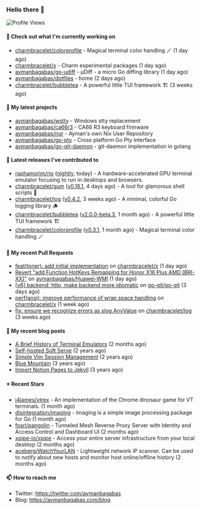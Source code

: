 ### Hello there 👋

![Profile Views](https://komarev.com/ghpvc/?username=aymanbagabas&label=PROFILE+VIEWS)

#### 👷 Check out what I'm currently working on

- [charmbracelet/colorprofile](https://github.com/charmbracelet/colorprofile) - Magical terminal color handling 🪄 (1 day ago)
- [charmbracelet/x](https://github.com/charmbracelet/x) - Charm experimental packages (1 day ago)
- [aymanbagabas/go-udiff](https://github.com/aymanbagabas/go-udiff) - µDiff - a micro Go diffing library (1 day ago)
- [aymanbagabas/dotfiles](https://github.com/aymanbagabas/dotfiles) - home (2 days ago)
- [charmbracelet/bubbletea](https://github.com/charmbracelet/bubbletea) - A powerful little TUI framework 🏗 (3 weeks ago)

#### 🌱 My latest projects

- [aymanbagabas/wstty](https://github.com/aymanbagabas/wstty) - Windows stty replacement
- [aymanbagabas/ca66r3](https://github.com/aymanbagabas/ca66r3) - CA66 R3 keyboard firmware
- [aymanbagabas/nur](https://github.com/aymanbagabas/nur) - Ayman&#39;s own Nix User Repository
- [aymanbagabas/go-pty](https://github.com/aymanbagabas/go-pty) - Cross platform Go Pty interface
- [aymanbagabas/go-git-daemon](https://github.com/aymanbagabas/go-git-daemon) - git-daemon implementation in golang

#### 🔭 Latest releases I've contributed to

- [raphamorim/rio](https://github.com/raphamorim/rio) ([nightly](https://github.com/raphamorim/rio/releases/tag/nightly), today) - A hardware-accelerated GPU terminal emulator focusing to run in desktops and browsers.
- [charmbracelet/gum](https://github.com/charmbracelet/gum) ([v0.16.1](https://github.com/charmbracelet/gum/releases/tag/v0.16.1), 4 days ago) - A tool for glamorous shell scripts 🎀
- [charmbracelet/log](https://github.com/charmbracelet/log) ([v0.4.2](https://github.com/charmbracelet/log/releases/tag/v0.4.2), 3 weeks ago) - A minimal, colorful Go logging library 🪵
- [charmbracelet/bubbletea](https://github.com/charmbracelet/bubbletea) ([v2.0.0-beta.3](https://github.com/charmbracelet/bubbletea/releases/tag/v2.0.0-beta.3), 1 month ago) - A powerful little TUI framework 🏗
- [charmbracelet/colorprofile](https://github.com/charmbracelet/colorprofile) ([v0.3.1](https://github.com/charmbracelet/colorprofile/releases/tag/v0.3.1), 1 month ago) - Magical terminal color handling 🪄

#### 🔨 My recent Pull Requests

- [feat(toner): add initial implementation](https://github.com/charmbracelet/x/pull/477) on [charmbracelet/x](https://github.com/charmbracelet/x) (1 day ago)
- [Revert &#34;add Function HotKeys Remapping for Honor X16 Plus AMD (BRI-XX)&#34;](https://github.com/aymanbagabas/Huawei-WMI/pull/103) on [aymanbagabas/Huawei-WMI](https://github.com/aymanbagabas/Huawei-WMI) (1 day ago)
- [[v6] backend: http, make backend more idiomatic](https://github.com/go-git/go-git/pull/1557) on [go-git/go-git](https://github.com/go-git/go-git) (3 days ago)
- [perf(ansi): improve performance of wrap space handling](https://github.com/charmbracelet/x/pull/472) on [charmbracelet/x](https://github.com/charmbracelet/x) (1 week ago)
- [fix: ensure we recognize errors as slog.AnyValue](https://github.com/charmbracelet/log/pull/171) on [charmbracelet/log](https://github.com/charmbracelet/log) (3 weeks ago)

#### 📜 My recent blog posts

- [A Brief History of Terminal Emulators](https://aymanbagabas.com/blog/2025/03/11/a-brief-history-of-terminal-emulators.html) (2 months ago)
- [Self-hosted Soft Serve](https://aymanbagabas.com/blog/2023/04/28/self-hosted-soft-serve.html) (2 years ago)
- [Simple Vim Session Management](https://aymanbagabas.com/blog/2023/04/13/simple-vim-session-management.html) (2 years ago)
- [Blue Mountain](https://aymanbagabas.com/blog/2022/06/02/blue-mountain.html) (3 years ago)
- [Import Notion Pages to Jekyll](https://aymanbagabas.com/blog/2022/03/29/import-notion-pages-to-jekyll.html) (3 years ago)

#### ⭐ Recent Stars

- [j4james/vtrex](https://github.com/j4james/vtrex) - An implementation of the Chrome dinosaur game for VT terminals. (1 month ago)
- [disintegration/imaging](https://github.com/disintegration/imaging) - Imaging is a simple image processing package for Go (1 month ago)
- [fosrl/pangolin](https://github.com/fosrl/pangolin) - Tunneled Mesh Reverse Proxy Server with Identity and Access Control and Dashboard UI (2 months ago)
- [xpipe-io/xpipe](https://github.com/xpipe-io/xpipe) - Access your entire server infrastructure from your local desktop (2 months ago)
- [aceberg/WatchYourLAN](https://github.com/aceberg/WatchYourLAN) - Lightweight network IP scanner. Can be used to notify about new hosts and monitor host online/offline history (2 months ago)

#### 📫 How to reach me

- Twitter: https://twitter.com/aymanbagabas
- Blog: https://aymanbagabas.com/blog

